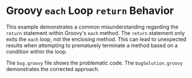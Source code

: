 # Groovy `each` Loop `return` Behavior

This example demonstrates a common misunderstanding regarding the `return` statement within Groovy's `each` method.  The `return` statement only exits the `each` loop, not the enclosing method.  This can lead to unexpected results when attempting to prematurely terminate a method based on a condition within the loop.

The `bug.groovy` file shows the problematic code. The `bugSolution.groovy` demonstrates the corrected approach.